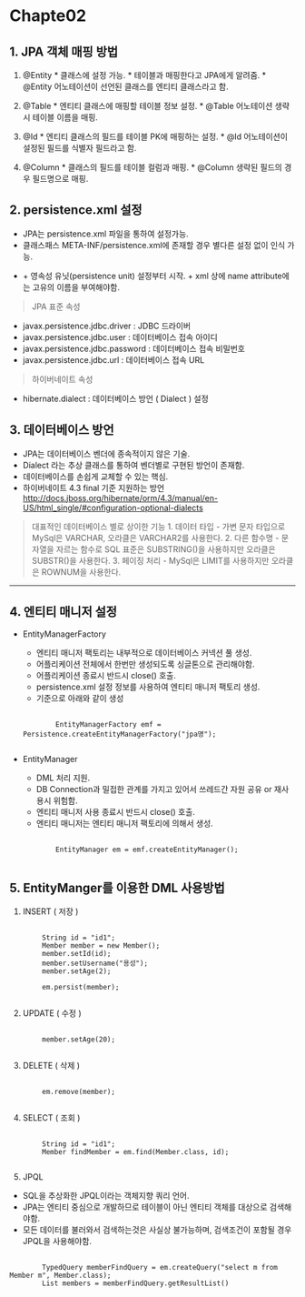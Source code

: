 # Chapte02 

## 1. JPA 객체 매핑 방법
  1. @Entity
    * 클래스에 설정 가능.
    * 테이블과 매핑한다고 JPA에게 알려줌.
    * @Entity 어노테이션이 선언된 클래스를 엔티티 클래스라고 함.

  2. @Table
    * 엔티티 클래스에 매핑할 테이블 정보 설정.
    * @Table 어노테이션 생략시 테이블 이름을 매핑.

  3. @Id
    * 엔티티 클래스의 필드를 테이블 PK에 매핑하는 설정.
    * @Id 어노테이션이 설정된 필드를 식별자 필드라고 함.

  4. @Column
    * 클래스의 필드를 테이블 컬럼과 매핑.
    * @Column 생략된 필드의 경우 필드명으로 매핑.

## 2. persistence.xml 설정
 * JPA는 persistence.xml 파일을 통하여 설정가능.
 * 클래스패스 META-INF/persistence.xml에 존재할 경우 별다른 설정 없이 인식 가능.
  - <persistence-unit name="jpa명">
    + 영속성 유닛(persistence unit) 설정부터 시작.
    + xml 상에 name attribute에는 고유의 이름을 부여해야함.

  > JPA 표준 속성
  * javax.persistence.jdbc.driver : JDBC 드라이버
  * javax.persistence.jdbc.user : 데이터베이스 접속 아이디
  * javax.persistence.jdbc.password : 데이터베이스 접속 비밀번호
  * javax.persistence.jdbc.url : 데이터베이스 접속 URL

  > 하이버네이트 속성
  * hibernate.dialect : 데이터베이스 방언 ( Dialect ) 설정

## 3. 데이터베이스 방언
  * JPA는 데이터베이스 벤더에 종속적이지 않은 기술.
  * Dialect 라는 추상 클래스를 통하여 벤더별로 구현된 방언이 존재함.
  * 데이터베이스를 손쉽게 교체할 수 있는 핵심.
  * 하이버네이트 4.3 final 기준 지원하는 방언 <http://docs.jboss.org/hibernate/orm/4.3/manual/en-US/html_single/#configuration-optional-dialects>

  > 대표적인 데이터베이스 별로 상이한 기능
    1. 데이터 타입
      - 가변 문자 타입으로 MySql은 VARCHAR, 오라클은 VARCHAR2를 사용한다.
    2. 다른 함수명
      - 문자열을 자르는 함수로 SQL 표준은 SUBSTRING()을 사용하지만 오라클은 SUBSTR()을 사용한다.
    3. 페이징 처리
      - MySql은 LIMIT를 사용하지만 오라클은 ROWNUM을 사용한다.

---------------------------------------

## 4. 엔티티 매니저 설정
  * EntityManagerFactory
    - 엔티티 매니저 팩토리는 내부적으로 데이터베이스 커넥션 풀 생성.
    - 어플리케이션 전체에서 한번만 생성되도록 싱글톤으로 관리해야함.
    - 어플리케이션 종료시 반드시 close() 호출.
    - persistence.xml 설정 정보를 사용하여 엔티티 매니저 팩토리 생성.
    - <persistence-unit name="jpa명"> 기준으로 아래와 같이 생성
    <pre>
        <code>
            EntityManagerFactory emf = Persistence.createEntityManagerFactory("jpa명");
        </code>
    </pre>

  * EntityManager
    - DML 처리 지원.
    - DB Connection과 밀접한 관계를 가지고 있어서 쓰레드간 자원 공유 or 재사용시 위험함.
    - 엔티티 매니저 사용 종료시 반드시 close() 호출.
    - 엔티티 매니저는 엔티티 매니저 팩토리에 의해서 생성.
    <pre>
        <code>
            EntityManager em = emf.createEntityManager();
        </code>
    </pre>

## 5. EntityManger를 이용한 DML 사용방법
1. INSERT ( 저장 )
<pre>
    <code>
        String id = "id1";
        Member member = new Member();
        member.setId(id);
        member.setUsername("용성");
        member.setAge(2);

        em.persist(member);
    </code>
</pre>

2. UPDATE ( 수정 )
<pre>
    <code>
        member.setAge(20);
    </code>
</pre>

3. DELETE ( 삭제 )
<pre>
    <code>
        em.remove(member);
    </code>
</pre>

4. SELECT ( 조회 )
<pre>
    <code>
        String id = "id1";
        Member findMember = em.find(Member.class, id);
    </code>
</pre>

5. JPQL
  * SQL을 추상화한 JPQL이라는 객체지향 쿼리 언어.
  * JPA는 엔티티 중심으로 개발하므로 테이블이 아닌 엔티티 객체를 대상으로 검색해야함.
  * 모든 데이터를 불러와서 검색하는것은 사실상 불가능하며, 검색조건이 포함될 경우 JPQL을 사용해야함.
<pre>
    <code>
        TypedQuery<Member> memberFindQuery = em.createQuery("select m from Member m", Member.class);
        List<Member> members = memberFindQuery.getResultList()
    </code>
</pre>
 
 
   
